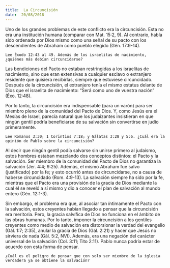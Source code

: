```yaml
---
title:  La Circuncisión
date:  20/08/2018
---
```


Uno de los grandes problemas de este conflicto era la circuncisión. Esta no era una institución humana (comparar con Mat. 15:2, 9). Al contrario, había sido ordenada por Dios mismo como una señal de su pacto con los descendientes de Abraham como pueblo elegido (Gén. 17:9-14).

`Lee Éxodo 12:43 al 49. Además de los israelitas de nacimiento, ¿quiénes más debían circuncidarse?`

Las bendiciones del Pacto no estaban restringidas a los israelitas de nacimiento, sino que eran extensivas a cualquier esclavo o extranjero residente que quisiera recibirlas, siempre que estuviese circuncidado. Después de la circuncisión, el extranjero tenía el mismo estatus delante de Dios que el israelita de nacimiento: “Será como uno de vuestra nación” (Éxo. 12:48).

Por lo tanto, la circuncisión era indispensable (para un varón) para ser miembro pleno de la comunidad del Pacto de Dios. Y, como Jesús era el Mesías de Israel, parecía natural que los judaizantes insistieran en que ningún gentil podría beneficiarse de su salvación sin convertirse en judío primeramente.

`Lee Romanos 3:30; 1 Corintios 7:18; y Gálatas 3:28 y 5:6. ¿Cuál era la opinión de Pablo sobre la circuncisión?`

Al decir que ningún gentil podía salvarse sin unirse primero al judaísmo, estos hombres estaban mezclando dos conceptos distintos: el Pacto y la salvación. Ser miembro de la comunidad del Pacto de Dios no garantiza la salvación (Jer. 4:4; 9:25). Además, el mismo Abraham fue salvo (justificado) por la fe; y esto ocurrió antes de circuncidarse, no a causa de haberse circuncidado (Rom. 4:9-13). La salvación siempre ha sido por la fe, mientras que el Pacto era una provisión de la gracia de Dios mediante la cual él se reveló a sí mismo y dio a conocer el plan de salvación al mundo entero (Gén. 12:1-3).

Sin embargo, el problema era que, al asociar tan íntimamente el Pacto con la salvación, estos creyentes habían llegado a pensar que la circuncisión era meritoria. Pero, la gracia salvífica de Dios no funciona en el ámbito de las obras humanas. Por lo tanto, imponer la circuncisión a los gentiles creyentes como medio de salvación era distorsionar la verdad del evangelio (Gál. 1:7; 2:35), anular la gracia de Dios (Gál. 2:21) y hacer que Jesús no sirviera de nada (Gál. 5:2, NVI). Además, era una negación del carácter universal de la salvación (Col. 3:11; Tito 2:11). Pablo nunca podría estar de acuerdo con esta forma de pensar.

`¿Cuál es el peligro de pensar que con solo ser miembro de la iglesia verdadera ya se obtiene la salvación?`